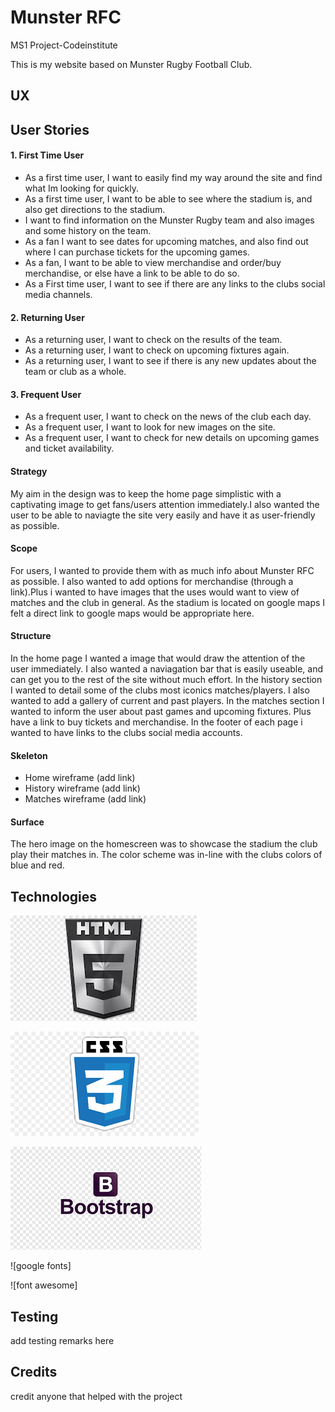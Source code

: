 # **Munster RFC**

MS1 Project-Codeinstitute

This is my website based on Munster Rugby Football Club.

## **UX**

## User Stories

#### 1. First Time User

- As a first time user, I want to easily find my way around the site and find what Im looking for quickly.
- As a first time user, I want to be able to see where the stadium is, and also get directions to the stadium.
- I want to find information on the Munster Rugby team and also images and some history on the team.
- As a fan I want to see dates for upcoming matches, and also find out where I can purchase tickets for the upcoming games.
- As a fan, I want to be able to view merchandise and order/buy merchandise, or else have a link to be able to do so.
- As a First time user, I want to see if there are any links to the clubs social media channels.


#### 2. Returning User

- As a returning user, I want to check on the results of the team.
- As a returning user, I want to check on upcoming fixtures again.
- As a returning user, I want to see if there is any new updates about the team or club as a whole.


#### 3. Frequent User

- As a frequent user, I want to check on the news of the club each day.
- As a frequent user, I want to look for new images on the site.
- As a frequent user, I want to check for new details on upcoming games and ticket availability.

#### Strategy

My aim in the design was to keep the home page simplistic with a captivating image to get fans/users attention
immediately.I also wanted the user to be able to naviagte the site very easily and have it as user-friendly as possible.

#### Scope

For users, I wanted to provide them with as much info about Munster RFC as possible.
I also wanted to add options for merchandise (through a link).Plus i wanted to have images that the uses would
want to view of matches and the club in general. As the stadium is located on google maps I felt a direct link to google
maps would be appropriate here.

#### Structure

In the home page I wanted a image that would draw the attention of the user immediately. I also wanted a naviagation bar that is easily useable,
and can get you to the rest of the site without much effort.
In the history section I wanted to detail some of the clubs most iconics matches/players.
I also wanted to add a gallery of current and past players.
In the matches section I wanted to inform the user about past games and upcoming fixtures.
Plus have a link to buy tickets and merchandise. 
In the footer of each page i wanted to have links to the clubs social media accounts.

#### Skeleton

- Home wireframe (add link)
- History wireframe (add link)
- Matches wireframe (add link)

#### Surface

The hero image on the homescreen was to showcase the stadium
the club play their matches in. The color scheme was in-line 
with the clubs colors of blue and red.

## **Technologies**

 ![html logo](assets/images/html.jpg)

 ![css logo](assets/images/css.png)

 ![bootstrap logo](assets/images/bootstrap.png)

![google fonts]

![font awesome]

## **Testing**

add testing remarks here

## **Credits**

credit anyone that helped with the project






